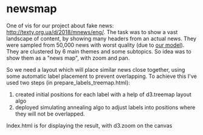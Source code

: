 # newsmap
One of vis for our project about fake news: http://texty.org.ua/d/2018/mnews/eng/.
The task was to show a vast landscape of content, by showing many headers from an actual news. They were sampled from 50,000 news with worst quality (due to [our model](https://github.com/texty/manipulative_news_methodology)). They are clustered by 6 main themes and some subtopics. So idea was to show them as a "news map", with zoom and pan.

So we need a layout which will place similar news close together, using some automatic label placement to prevent overlapping.
To achieve this I've used two steps (in prepare_labels_treemap.html):
1. created initial positions for each label with a help of d3.treemap layout algo
2. deployed simulating annealing algo to adjust labels into positions where they will not be overlapped. 

Index.html is for displaying the result, with d3.zoom on the canvas


